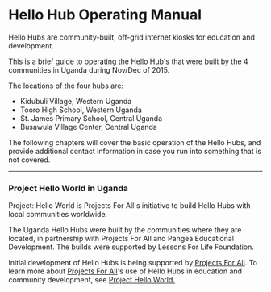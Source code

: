 # Hello Hub Operating Manual

Hello Hubs are community-built, off-grid internet kiosks for education and development.

This is a brief guide to operating the Hello Hub's that were built by the 4 communities in Uganda during Nov/Dec of 2015. 

The locations of the four hubs are:
* Kidubuli Village, Western Uganda
* Tooro High School, Western Uganda
* St. James Primary School, Central Uganda
* Busawula Village Center, Central Uganda

The following chapters will cover the basic operation of the Hello Hubs, and provide additional contact information in case you run into something that is not covered.

___

### Project Hello World in Uganda

Project: Hello World is Projects For All's initiative to build Hello Hubs with local communities worldwide. 

The Uganda Hello Hubs were built by the communities where they are located, in partnership with Projects For All and Pangea Educational Development. The builds were supported by Lessons For Life Foundation.

Initial development of Hello Hubs is being supported by [Projects For All](http://projectsforall.org/). To learn more about [Projects For All](http://projectsforall.org/)'s use of Hello Hubs in education and community development, see [Project Hello World.](http://projectsforall.org/blog/project/project-hello-world/)